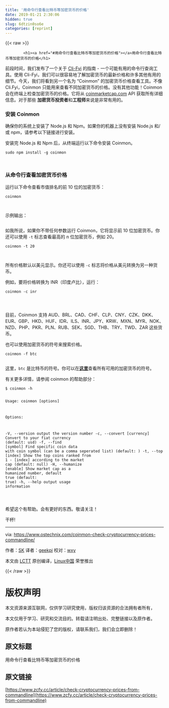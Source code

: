 ```yaml
---
title: '用命令行查看比特币等加密货币的价格' 
date: 2019-01-21 2:30:06
hidden: true
slug: 6dtzin0so6e
categories: [reprint]
---
```


{{< raw >}}

            <h1><a href="#用命令行查看比特币等加密货币的价格"></a>用命令行查看比特币等加密货币的价格</h1>
<p>前段时间，我们发布了一个关于 <a href="https://www.ostechnix.com/cli-fyi-quick-easy-way-fetch-information-ips-emails-domains-lots/">Cli-Fyi</a> 的指南 - 一个可能有用的命令行查询工具。使用 Cli-Fyi，我们可以很容易地了解加密货币的最新价格和许多其他有用的细节。今天，我们将看到另一个名为 “Coinmon” 的加密货币价格查看工具。不像 Cli.Fyi，Coinmon 只能用来查看不同加密货币的价格。没有其他功能！Coinmon 会在终端上检查加密货币的价格。它将从 <a href="https://coinmarketcap.com/">coinmarketcap.com</a> API 获取所有详细信息。对于那些 <strong>加密货币投资者</strong>和<strong>工程师</strong>来说是非常有用的。</p>
<h3><a href="#安装-coinmon"></a>安装 Coinmon</h3>
<p>确保你的系统上安装了 Node.js 和 Npm。如果你的机器上没有安装 Node.js 和/或 npm，请参考以下链接进行安装。</p>
<p>安装完 Node.js 和 Npm 后，从终端运行以下命令安装 Coinmon。</p>
<pre><code class="hljs cmake">sudo npm <span class="hljs-keyword">install</span> -g coinmon

</code></pre><h3><a href="#从命令行查看加密货币价格"></a>从命令行查看加密货币价格</h3>
<p>运行以下命令查看市值排名的前 10 位的加密货币：</p>
<pre><code class="hljs ebnf"><span class="hljs-attribute">coinmon</span>

</code></pre><p>示例输出：</p>
<p><a href="https://camo.githubusercontent.com/1560e76b3164d789e4d5b6bb0535f2f1bb4f43b9/687474703a2f2f7777772e6f73746563686e69782e636f6d2f77702d636f6e74656e742f75706c6f6164732f323031372f31312f636f696e6d6f6e2d312e706e67"><img src="https://p0.ssl.qhimg.com/t01313fb99037412b95.png" alt=""></a></p>
<p>如我所说，如果你不带任何参数运行 Coinmon，它将显示前 10 位加密货币。你还可以使用 <code>-t</code> 标志查看最高的 n 位加密货币，例如 20。</p>
<pre><code class="hljs excel">coinmon -<span class="hljs-built_in">t</span> <span class="hljs-number">20</span>

</code></pre><p>所有价格默认以美元显示。你还可以使用 <code>-c</code> 标志将价格从美元转换为另一种货币。</p>
<p>例如，要将价格转换为 INR（印度卢比），运行：</p>
<pre><code class="hljs ebnf"><span class="hljs-attribute">coinmon -c inr</span>

</code></pre><p><a href="https://camo.githubusercontent.com/fccf19eb0bcce934e4d847731513a0722aaf39ec/687474703a2f2f7777772e6f73746563686e69782e636f6d2f77702d636f6e74656e742f75706c6f6164732f323031372f31312f636f696e6d6f6e2d322e706e67"><img src="https://p0.ssl.qhimg.com/t01c836ab2ca3fdad8b.png" alt=""></a></p>
<p>目前，Coinmon 支持 AUD、BRL、CAD、CHF、CLP、CNY、CZK、DKK、EUR、GBP、HKD、HUF、IDR、ILS、INR、JPY、KRW、MXN、MYR、NOK、NZD、PHP、PKR、PLN、RUB、SEK、SGD、THB、TRY、TWD、ZAR 这些货币。</p>
<p>也可以使用加密货币的符号来搜索价格。</p>
<pre><code class="hljs armasm"><span class="hljs-symbol">coinmon</span> -f <span class="hljs-keyword">btc
</span>
</code></pre><p>这里，<code>btc</code> 是比特币的符号。你可以在<a href="https://en.wikipedia.org/wiki/List_of_cryptocurrencies"><strong>这里</strong></a>查看所有可用的加密货币的符号。</p>
<p>有关更多详情，请参阅 coinmon 的帮助部分：</p>
<pre><code class="hljs routeros">$ coinmon -h

Usage: coinmon [options]

Options:

 -V, --version output the version number
 -c, --convert [currency] Convert <span class="hljs-keyword">to</span> your fiat currency (default: usd)
 -f, --<span class="hljs-builtin-name">find</span> [symbol] <span class="hljs-builtin-name">Find</span> specific coin data with coin symbol (can be a comma seperated list) (default: )
 -t, --top [index] Show the top coins ranked <span class="hljs-keyword">from</span> 1 - [index] according <span class="hljs-keyword">to</span> the market cap (default: <span class="hljs-literal">null</span>)
 -H, --humanize [<span class="hljs-builtin-name">enable</span>] Show market cap as a humanized number,<span class="hljs-built_in"> default </span><span class="hljs-literal">true</span> (default: <span class="hljs-literal">true</span>)
 -h, --help output usage information

</code></pre><p>希望这个有帮助。会有更好的东西。敬请关注！</p>
<p>干杯!</p>
<hr>
<p>via: <a href="https://www.ostechnix.com/coinmon-check-cryptocurrency-prices-commandline/">https://www.ostechnix.com/coinmon-check-cryptocurrency-prices-commandline/</a></p>
<p>作者：<a href="https://www.ostechnix.com/author/sk/">SK</a> 译者：<a href="https://github.com/geekpi">geekpi</a> 校对：<a href="https://github.com/wxy">wxy</a></p>
<p>本文由 <a href="https://github.com/LCTT/TranslateProject">LCTT</a> 原创编译，<a href="https://linux.cn/">Linux中国</a> 荣誉推出</p>

          
{{< /raw >}}

# 版权声明
本文资源来源互联网，仅供学习研究使用，版权归该资源的合法拥有者所有，

本文仅用于学习、研究和交流目的。转载请注明出处、完整链接以及原作者。

原作者若认为本站侵犯了您的版权，请联系我们，我们会立即删除！

## 原文标题
用命令行查看比特币等加密货币的价格

## 原文链接
[https://www.zcfy.cc/article/check-cryptocurrency-prices-from-commandline](https://www.zcfy.cc/article/check-cryptocurrency-prices-from-commandline)

